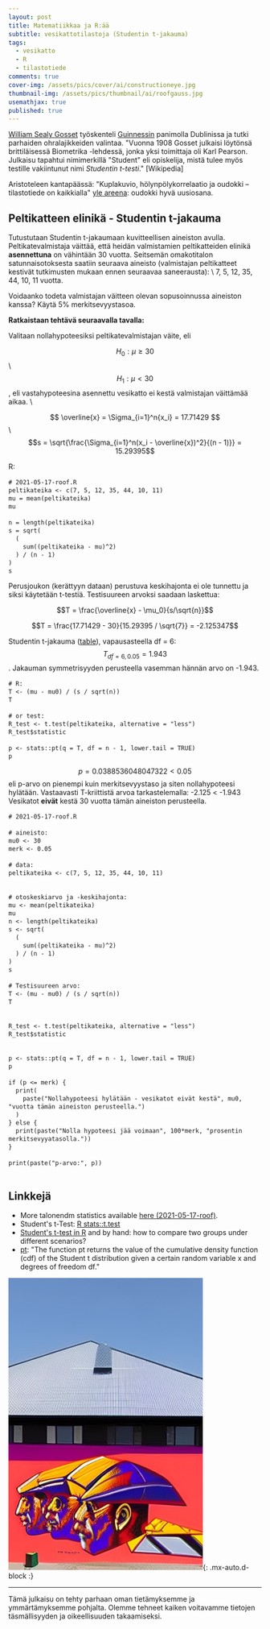 ```yaml
---
layout: post
title: Matematiikkaa ja R:ää
subtitle: vesikattotilastoja (Studentin t-jakauma)
tags:
  - vesikatto
  - R
  - tilastotiede
comments: true
cover-img: /assets/pics/cover/ai/constructioneye.jpg
thumbnail-img: /assets/pics/thumbnail/ai/roofgauss.jpg
usemathjax: true
published: true
---
```


[William Sealy Gosset](https://fi.wikipedia.org/wiki/William_Sealy_Gosset) työskenteli [Guinnessin](https://talonendm.github.io/2020-12-17-beers/) panimolla Dublinissa ja tutki parhaiden ohralajikkeiden valintaa. "Vuonna 1908 Gosset julkaisi löytönsä brittiläisessä Biometrika -lehdessä, jonka yksi toimittaja oli Karl Pearson. Julkaisu tapahtui nimimerkillä "Student" eli opiskelija, mistä tulee myös testille vakiintunut nimi *Studentin t-testi*." [Wikipedia]

Aristoteleen kantapäässä: "Kuplakuvio, hölynpölykorrelaatio ja oudokki – tilastotiede on kaikkialla" [yle areena](https://areena.yle.fi/podcastit/1-61698822): oudokki hyvä uusiosana.


## Peltikatteen elinikä - Studentin t-jakauma

Tutustutaan Studentin t-jakaumaan kuvitteellisen aineiston avulla. Peltikatevalmistaja väittää, että heidän valmistamien peltikatteiden elinikä **asennettuna** on vähintään 30 vuotta. Seitsemän omakotitalon satunnaisotoksesta saatiin seuraava aineisto (valmistajan peltikatteet kestivät tutkimusten mukaan ennen seuraavaa saneerausta): \\
7, 5, 12, 35, 44, 10, 11 vuotta.

Voidaanko todeta valmistajan väitteen olevan sopusoinnussa aineiston kanssa? Käytä 5% merkitsevyystasoa.

**Ratkaistaan tehtävä seuraavalla tavalla:**

Valitaan nollahypoteesiksi peltikatevalmistajan väite, eli

$$H_0: \mu \geq 30$$\\
$$H_1: \mu < 30 $$, eli vastahypoteesina asennettu vesikatto ei kestä valmistajan väittämää aikaa. \\

$$ \overline{x} = \Sigma_{i=1}^n{x_i} = 17.71429 $$\\
$$s = \sqrt{\frac{\Sigma_{i=1}^n(x_i - \overline{x})^2}{(n - 1)}} = 15.29395$$

R:
~~~
# 2021-05-17-roof.R
peltikateika <- c(7, 5, 12, 35, 44, 10, 11)
mu = mean(peltikateika)
mu

n = length(peltikateika)
s = sqrt(
  (
    sum((peltikateika - mu)^2)
  ) / (n - 1)
)
s

~~~

Perusjoukon (kerättyyn dataan) perustuva keskihajonta ei ole tunnettu ja siksi käytetään t-testiä. Testisuureen arvoksi saadaan laskettua:

$$T = \frac{\overline{x} - \mu_0}{s/\sqrt{n}}$$

$$T = \frac{17.71429 - 30}{15.29395 / \sqrt{7}} = 
-2.125347$$

Studentin t-jakauma ([table](https://www.sjsu.edu/faculty/gerstman/StatPrimer/t-table.pdf)), vapausasteella df = 6: $$T_{df=6, 0.05} = 1.943$$. Jakauman symmetrisyyden perusteella vasemman hännän arvo on -1.943.


~~~
# R:
T <- (mu - mu0) / (s / sqrt(n))
T

# or test:
R_test <- t.test(peltikateika, alternative = "less")
R_test$statistic

p <- stats::pt(q = T, df = n - 1, lower.tail = TRUE)
p

~~~

$$p = 0.0388536048047322 < 0.05$$ eli p-arvo on pienempi kuin merkitsevyystaso ja siten nollahypoteesi hylätään. Vastaavasti T-kriittistä arvoa tarkastelemalla: -2.125 < -1.943 Vesikatot **eivät** kestä 30 vuotta tämän aineiston perusteella.




~~~
# 2021-05-17-roof.R

# aineisto:
mu0 <- 30
merk <- 0.05

# data:
peltikateika <- c(7, 5, 12, 35, 44, 10, 11)


# otoskeskiarvo ja -keskihajonta:
mu <- mean(peltikateika)
mu
n <- length(peltikateika)
s <- sqrt(
  (
    sum((peltikateika - mu)^2)
  ) / (n - 1)
)
s

# Testisuureen arvo:
T <- (mu - mu0) / (s / sqrt(n))
T


R_test <- t.test(peltikateika, alternative = "less")
R_test$statistic


p <- stats::pt(q = T, df = n - 1, lower.tail = TRUE)
p

if (p <= merk) {
  print(
    paste("Nollahypoteesi hylätään - vesikatot eivät kestä", mu0, "vuotta tämän aineiston perusteella.") 
  )
} else {
  print(paste("Nolla hypoteesi jää voimaan", 100*merk, "prosentin merkitsevyyatasolla."))
}

print(paste("p-arvo:", p))  
  
~~~

## Linkkejä

- More talonendm statistics available [here (2021-05-17-roof)](https://talonendm.github.io/2021-05-17-roof/).
- Student's t-Test: [R stats::t.test](https://stat.ethz.ch/R-manual/R-devel/library/stats/html/t.test.html)
- [Student's t-test in R](https://statsandr.com/blog/student-s-t-test-in-r-and-by-hand-how-to-compare-two-groups-under-different-scenarios/) and by hand: how to compare two groups under different scenarios?
- [pt](https://www.statology.org/working-with-the-student-t-distribution-in-r-dt-qt-pt-rt/): "The function pt returns the value of the cumulative density function (cdf) of the Student t distribution given a certain random variable x and degrees of freedom df."


![i.03](/assets/pics/page/ai/streetart.jpg){: .mx-auto.d-block :}


---

Tämä julkaisu on tehty parhaan oman tietämyksemme ja ymmärtämyksemme pohjalta. Olemme tehneet kaiken voitavamme tietojen täsmällisyyden ja oikeellisuuden takaamiseksi.

